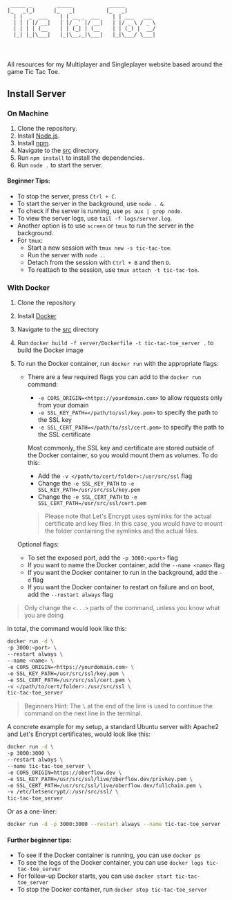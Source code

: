 ```
 _____ _        _____            _____            
|_   _(_)      |_   _|          |_   _|           
  | |  _  ___    | | __ _  ___    | | ___   ___   
  | | | |/ __|   | |/ _` |/ __|   | |/ _ \ / _ \  
  | | | | (__    | | (_| | (__    | | (_) |  __/  
  |_| |_|\___|   |_|\__,_|\___|   |_|\___/ \___|  
                                             
```
#
All resources for my Multiplayer and Singleplayer website based around the game Tic Tac Toe.


## Install Server

### On Machine
1. Clone the repository.
2. Install [Node.js](https://nodejs.org/en/).
3. Install [npm](https://www.npmjs.com/).
4. Navigate to the [src](src) directory.
5. Run `npm install` to install the dependencies.
6. Run `node .` to start the server.

#### Beginner Tips:
* To stop the server, press `Ctrl + C`.
* To start the server in the background, use `node . &`.
* To check if the server is running, use `ps aux | grep node`.
* To view the server logs, use `tail -f logs/server.log`.
* Another option is to use `screen` or `tmux` to run the server in the background.
* For `tmux`:
    * Start a new session with `tmux new -s tic-tac-toe`.
    * Run the server with `node .`.
    * Detach from the session with `Ctrl + B` and then `D`.
    * To reattach to the session, use `tmux attach -t tic-tac-toe`.

### With Docker
1. Clone the repository
2. Install [Docker](https://www.docker.com/)
3. Navigate to the [src](src) directory
4. Run `docker build -f server/Dockerfile -t tic-tac-toe_server .` to build the Docker image
5. To run the Docker container, run `docker run` with the appropriate flags:
    * There are a few required flags you can add to the `docker run` command:
        * `-e CORS_ORIGIN=<https://yourdomain.com>` to allow requests only from your domain
        * `-e SSL_KEY_PATH=</path/to/ssl/key.pem>` to specify the path to the SSL key
        * `-e SSL_CERT_PATH=</path/to/ssl/cert.pem>` to specify the path to the SSL certificate

        Most commonly, the SSL key and certificate are stored outside of the Docker container, so you would mount them as volumes. To do this:
        * Add the `-v </path/to/cert/folder>:/usr/src/ssl` flag
        * Change the `-e SSL_KEY_PATH` to `-e SSL_KEY_PATH=/usr/src/ssl/key.pem`
        * Change the `-e SSL_CERT_PATH` to `-e SSL_CERT_PATH=/usr/src/ssl/cert.pem`

        > Please note that Let's Encrypt uses symlinks for the actual certificate and key files. In this case, you would have to mount the folder containing the symlinks and the actual files.

    Optional flags:
    * To set the exposed port, add the `-p 3000:<port>` flag
    * If you want to name the Docker container, add the `--name <name>` flag
    * If you want the Docker container to run in the background, add the `-d` flag
    * If you want the Docker container to restart on failure and on boot, add the `--restart always` flag

> Only change the `<...>` parts of the command, unless you know what you are doing

In total, the command would look like this:
```bash
docker run -d \
-p 3000:<port> \
--restart always \
--name <name> \
-e CORS_ORIGIN=<https://yourdomain.com> \
-e SSL_KEY_PATH=/usr/src/ssl/key.pem \
-e SSL_CERT_PATH=/usr/src/ssl/cert.pem \
-v </path/to/cert/folder>:/usr/src/ssl \
tic-tac-toe_server
```
> Beginners Hint: The `\` at the end of the line is used to continue the command on the next line in the terminal.

A concrete example for my setup, a standard Ubuntu server with Apache2 and Let's Encrypt certificates, would look like this:

```bash
docker run -d \
-p 3000:3000 \
--restart always \
--name tic-tac-toe_server \
-e CORS_ORIGIN=https://oberflow.dev \
-e SSL_KEY_PATH=/usr/src/ssl/live/oberflow.dev/privkey.pem \
-e SSL_CERT_PATH=/usr/src/ssl/live/oberflow.dev/fullchain.pem \
-v /etc/letsencrypt/:/usr/src/ssl/ \
tic-tac-toe_server
```

Or as a one-liner:
```bash
docker run -d -p 3000:3000 --restart always --name tic-tac-toe_server -e CORS_ORIGIN=https://oberflow.dev -e SSL_KEY_PATH=/usr/src/ssl/live/oberflow.dev/privkey.pem -e SSL_CERT_PATH=/usr/src/ssl/live/oberflow.dev/fullchain.pem -v /etc/letsencrypt/:/usr/src/ssl/ tic-tac-toe_server
```

#### Further beginner tips:
* To see if the Docker container is running, you can use `docker ps`
* To see the logs of the Docker container, you can use `docker logs tic-tac-toe_server`
* For follow-up Docker starts, you can use `docker start tic-tac-toe_server`
* To stop the Docker container, run `docker stop tic-tac-toe_server`